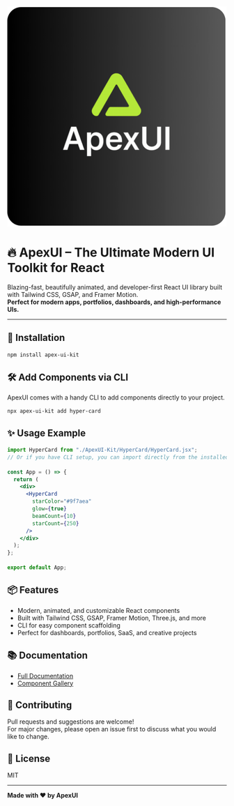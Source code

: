 ![ApexUI Banner](./public/assets/ApexUI-Logo.png)

# 🔥 ApexUI – The Ultimate Modern UI Toolkit for React

Blazing-fast, beautifully animated, and developer-first React UI library built with Tailwind CSS, GSAP, and Framer Motion.  
**Perfect for modern apps, portfolios, dashboards, and high-performance UIs.**

---

## 🚀 Installation

```bash
npm install apex-ui-kit
```

## 🛠️ Add Components via CLI

ApexUI comes with a handy CLI to add components directly to your project.

```bash
npx apex-ui-kit add hyper-card
```

## ✨ Usage Example

```jsx
import HyperCard from "./ApexUI-Kit/HyperCard/HyperCard.jsx";
// Or if you have CLI setup, you can import directly from the installed path

const App = () => {
  return (
    <div>
      <HyperCard
        starColor="#9f7aea"
        glow={true}
        beamCount={10}
        starCount={250}
      />
    </div>
  );
};

export default App;
```

## 📦 Features

- Modern, animated, and customizable React components
- Built with Tailwind CSS, GSAP, Framer Motion, Three.js, and more
- CLI for easy component scaffolding
- Perfect for dashboards, portfolios, SaaS, and creative projects

## 📚 Documentation

- [Full Documentation](https://apex-ui.in/components/docs/getting-started/installation/react-setup)
- [Component Gallery](https://apex-ui.in/components/glass-navbar)

## 🤝 Contributing

Pull requests and suggestions are welcome!  
For major changes, please open an issue first to discuss what you would like to change.

## 📄 License

MIT

---

**Made with ❤️ by ApexUI**
